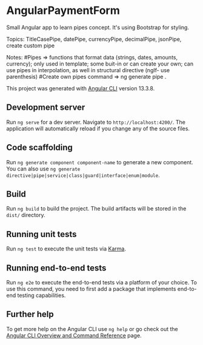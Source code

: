 # AngularPaymentForm

Small Angular app to learn pipes concept. It's using Bootstrap for styling.

Topics:
TitleCasePipe, datePipe, currencyPipe, decimalPipe, jsonPipe, create custom pipe

Notes:
#Pipes => functions that format data (strings, dates, amounts, currency); only used in template; some buit-in or can create your own; can use pipes in interpolation, as well in structural directive (ngIf- use parenthesis)
#Create own pipes command => ng generate pipe <name>.

This project was generated with [Angular CLI](https://github.com/angular/angular-cli) version 13.3.8.

## Development server

Run `ng serve` for a dev server. Navigate to `http://localhost:4200/`. The application will automatically reload if you change any of the source files.

## Code scaffolding

Run `ng generate component component-name` to generate a new component. You can also use `ng generate directive|pipe|service|class|guard|interface|enum|module`.

## Build

Run `ng build` to build the project. The build artifacts will be stored in the `dist/` directory.

## Running unit tests

Run `ng test` to execute the unit tests via [Karma](https://karma-runner.github.io).

## Running end-to-end tests

Run `ng e2e` to execute the end-to-end tests via a platform of your choice. To use this command, you need to first add a package that implements end-to-end testing capabilities.

## Further help

To get more help on the Angular CLI use `ng help` or go check out the [Angular CLI Overview and Command Reference](https://angular.io/cli) page.
